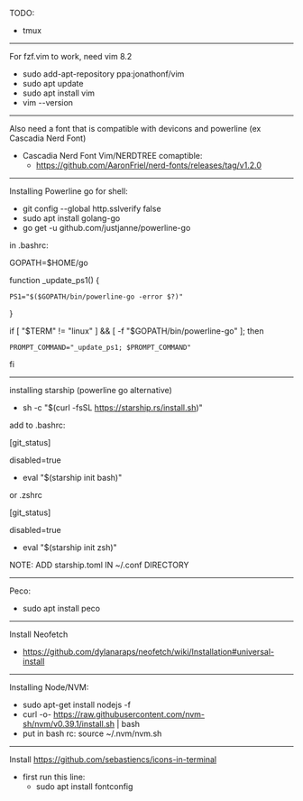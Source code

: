 TODO:
- tmux

------------------------------------------------------
For fzf.vim to work, need vim 8.2
  - sudo add-apt-repository ppa:jonathonf/vim
  - sudo apt update
  - sudo apt install vim
  - vim --version
----------------------------------------------------------
Also need a font that is compatible with devicons and powerline (ex Cascadia Nerd Font)
  - Cascadia Nerd Font Vim/NERDTREE comaptible:
    - https://github.com/AaronFriel/nerd-fonts/releases/tag/v1.2.0
-------------------------------------------------------------------------

Installing Powerline go for shell:
  - git config --global http.sslverify false
  - sudo apt install golang-go
  - go get -u github.com/justjanne/powerline-go

in .bashrc:

GOPATH=$HOME/go

function _update_ps1() {

    PS1="$($GOPATH/bin/powerline-go -error $?)"
    
}

if [ "$TERM" != "linux" ] && [ -f "$GOPATH/bin/powerline-go" ]; then

    PROMPT_COMMAND="_update_ps1; $PROMPT_COMMAND"
    
fi



---------------------------------
installing starship (powerline go alternative)
  - sh -c "$(curl -fsSL https://starship.rs/install.sh)"

add to .bashrc:

[git_status]

disabled=true
  - eval "$(starship init bash)"
  
or .zshrc

[git_status]

disabled=true
  - eval "$(starship init zsh)"


NOTE: ADD starship.toml IN ~/.conf DIRECTORY



-----------------------------------------
Peco:

- sudo apt install peco

------------------------------------------
Install Neofetch
  - https://github.com/dylanaraps/neofetch/wiki/Installation#universal-install
-------------------------------------------------

Installing Node/NVM:
  - sudo apt-get install nodejs -f
  - curl -o- https://raw.githubusercontent.com/nvm-sh/nvm/v0.39.1/install.sh | bash
  - put in bash rc: source ~/.nvm/nvm.sh

---------------------------------------------------------------------

Install https://github.com/sebastiencs/icons-in-terminal
  - first run this line:
    - sudo apt install fontconfig
